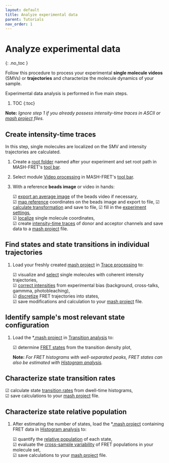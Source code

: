 ```yaml
---
layout: default
title: Analyze experimental data
parent: Tutorials
nav_order: 1
---
```



# Analyze experimental data
{: .no_toc }

Follow this procedure to process your experimental **single molecule videos** (SMVs) or **trajectories** and characterize the molecule dynamics of your sample.

Experimental data analysis is performed in five main steps.

1. TOC
{:toc}

**Note:** *Ignore step 1 if you already possess intensity-time traces in ASCII or [mash project](output-files/mash-mash-project.html) files.*


## Create intensity-time traces

In this step, single molecules are localized on the SMV and intensity trajectories are calculated.

1. Create a <u>root folder</u> named after your experiment and set root path in MASH-FRET's <u>tool bar</u>.
1. Select module [Video processing](docs/video-processing/video-processing.html) in MASH-FRET's <u>tool bar</u>.
1. With a reference **beads image** or video in hands:  
     
   &#9745; <u>export an average image</u> of the beads video if necessary,  
   &#9745; <u>map reference</u> coordinates on the beads image and export to file, 
   &#9745; <u>calculate transformation</u> and save to file, 
   &#9745; fill in the <u>experiment settings</u>,  
   &#9745; <u>localize</u> single molecule coordinates,  
   &#9745; create <u>intensity-time traces</u> of donor and acceptor channels and save data to a [mash project](output-files/mash-mash-project.html) file.

   
## Find states and state transitions in individual trajectories
   
1. Load your freshly created [mash project](output-files/mash-mash-project.html) in [Trace processing](docs/trace-processing/trace-processing.html) to:  
     
   &#9745; visualize and <u>select</u> single molecules with coherent intensity trajectories,  
   &#9745; <u>correct intensities</u> from experimental bias (background, cross-talks, gammma, photobleaching),  
   &#9745;  <u>discretize</u> FRET trajectories into states,  
   &#9745; save modifications and calculation to your [mash project](output-files/mash-mash-project.html) file.
   

## Identify sample's most relevant state configuration

1. Load the *[.mash project](output-files/mash-mash-project.html) in [Transition analysis](docs/transition-analysis/transition-analysis.html) to:  
     
   &#9745; determine <u>FRET states</u> from the transition density plot,  
     
   **Note:** *For FRET histograms with well-separated peaks, FRET states can also be estimated with [Histogram analysis](docs/histogram-analysis/histogram-analysis.html).*


## Characterize state transition rates

   &#9745; calculate state <u>transition rates</u> from dwell-time histograms,  
   &#9745; save calculations to your [mash project](output-files/mash-mash-project.html) file.  

   
## Characterize state relative population

1. After estimating the number of states, load the *[.mash project](output-files/mash-mash-project.html)  containing FRET data in [Histogram analysis](histogram-analysis/histogram-analysis.html) to:  
     
   &#9745; quantify the <u>relative population</u> of each state,  
   &#9745; evaluate the <u>cross-sample variability</u> of FRET populations in your molecule set,  
   &#9745; save calculations to your [mash project](output-files/mash-mash-project.html) file.

